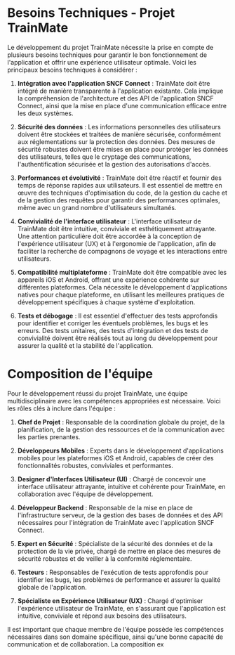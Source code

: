 
# Besoins Techniques - Projet TrainMate

Le développement du projet TrainMate nécessite la prise en compte de plusieurs besoins techniques pour garantir le bon fonctionnement de l'application et offrir une expérience utilisateur optimale. Voici les principaux besoins techniques à considérer :

1.  **Intégration avec l'application SNCF Connect** : TrainMate doit être intégré de manière transparente à l'application existante. Cela implique la compréhension de l'architecture et des API de l'application SNCF Connect, ainsi que la mise en place d'une communication efficace entre les deux systèmes.
    
2.  **Sécurité des données** : Les informations personnelles des utilisateurs doivent être stockées et traitées de manière sécurisée, conformément aux réglementations sur la protection des données. Des mesures de sécurité robustes doivent être mises en place pour protéger les données des utilisateurs, telles que le cryptage des communications, l'authentification sécurisée et la gestion des autorisations d'accès.
    
3.  **Performances et évolutivité** : TrainMate doit être réactif et fournir des temps de réponse rapides aux utilisateurs. Il est essentiel de mettre en œuvre des techniques d'optimisation du code, de la gestion du cache et de la gestion des requêtes pour garantir des performances optimales, même avec un grand nombre d'utilisateurs simultanés.
    
4.  **Convivialité de l'interface utilisateur** : L'interface utilisateur de TrainMate doit être intuitive, conviviale et esthétiquement attrayante. Une attention particulière doit être accordée à la conception de l'expérience utilisateur (UX) et à l'ergonomie de l'application, afin de faciliter la recherche de compagnons de voyage et les interactions entre utilisateurs.
    
5.  **Compatibilité multiplateforme** : TrainMate doit être compatible avec les appareils iOS et Android, offrant une expérience cohérente sur différentes plateformes. Cela nécessite le développement d'applications natives pour chaque plateforme, en utilisant les meilleures pratiques de développement spécifiques à chaque système d'exploitation.
    
6.  **Tests et débogage** : Il est essentiel d'effectuer des tests approfondis pour identifier et corriger les éventuels problèmes, les bugs et les erreurs. Des tests unitaires, des tests d'intégration et des tests de convivialité doivent être réalisés tout au long du développement pour assurer la qualité et la stabilité de l'application.
    

# Composition de l'équipe

Pour le développement réussi du projet TrainMate, une équipe multidisciplinaire avec les compétences appropriées est nécessaire. Voici les rôles clés à inclure dans l'équipe :

1.  **Chef de Projet** : Responsable de la coordination globale du projet, de la planification, de la gestion des ressources et de la communication avec les parties prenantes.
    
2.  **Développeurs Mobiles** : Experts dans le développement d'applications mobiles pour les plateformes iOS et Android, capables de créer des fonctionnalités robustes, conviviales et performantes.
    
3.  **Designer d'Interfaces Utilisateur (UI)** : Chargé de concevoir une interface utilisateur attrayante, intuitive et cohérente pour TrainMate, en collaboration avec l'équipe de développement.
    
4.  **Développeur Backend** : Responsable de la mise en place de l'infrastructure serveur, de la gestion des bases de données et des API nécessaires pour l'intégration de TrainMate avec l'application SNCF Connect.
    
5.  **Expert en Sécurité** : Spécialiste de la sécurité des données et de la protection de la vie privée, chargé de mettre en place des mesures de sécurité robustes et de veiller à la conformité réglementaire.
    
6.  **Testeurs** : Responsables de l'exécution de tests approfondis pour identifier les bugs, les problèmes de performance et assurer la qualité globale de l'application.
    
7.  **Spécialiste en Expérience Utilisateur (UX)** : Chargé d'optimiser l'expérience utilisateur de TrainMate, en s'assurant que l'application est intuitive, conviviale et répond aux besoins des utilisateurs.
    

Il est important que chaque membre de l'équipe possède les compétences nécessaires dans son domaine spécifique, ainsi qu'une bonne capacité de communication et de collaboration. La composition ex
